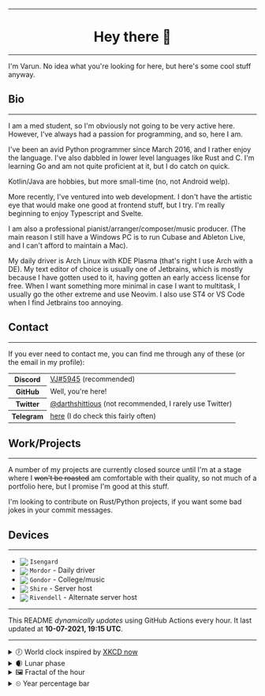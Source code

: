 ***

<h1 align="center">
Hey there 👋
</h1>

***

I'm Varun. No idea what you're looking for here, but here's some cool stuff anyway.

<h2>
Bio
</h2>

***

I am a med student, so I'm obviously not going to be very active here. However, I've always had a passion for programming, and so, here I am.

I've been an avid Python programmer since March 2016, and I rather enjoy the language. I've also dabbled in lower level languages like Rust and C.
I'm learning Go and am not quite proficient at it, but I do catch on quick.

Kotlin/Java are hobbies, but more small-time (no, not Android welp).

More recently, I've ventured into web development. I don't have the artistic eye that would make one good at frontend stuff, but I try.
I'm really beginning to enjoy Typescript and Svelte.

I am also a professional pianist/arranger/composer/music producer. (The main reason I still have a Windows PC is to run Cubase and Ableton Live, and I can't afford to maintain a Mac). 

My daily driver is Arch Linux with KDE Plasma (that's right I use Arch with a DE). My text editor of choice is usually one of Jetbrains, which is mostly because I have gotten used to it, having gotten an early access license for free.
When I want something more minimal in case I want to multitask, I usually go the other extreme and use Neovim. I also use ST4 or VS Code when I find Jetbrains too annoying.

<h2>
Contact
</h2>

***
If you ever need to contact me, you can find me through any of these (or the email in my profile):

<table>
<tr>
<th>
<strong>Discord</strong>
</th>
<td>
<a href="https://discord.com/users/411166117084528640">VJ#5945</a> (recommended)
</td>
</tr>
<tr>
<th>GitHub</th>
<td>Well, you're here!</td>
</tr>
<tr>
<th>Twitter</th>
<td><a href="https://twitter.com/darthshittious">@darthshittious</a> (not recommended, I rarely use Twitter)</td>
</tr>
<tr>
<th>Telegram</th>
<td><a href="https://t.me/extremely_slim_shady">here</a> (I do check this fairly often)</td></tr>
</table>

<h2>Work/Projects</h2>

***
A number of my projects are currently closed source until I'm at a stage where I
~~won't be roasted~~ am comfortable with their quality, so not much of a portfolio here,
but I promise I'm good at this stuff.

I'm looking to contribute on Rust/Python projects, if you want some bad jokes in your commit messages.

<h2>Devices</h2>

***

<!-- Styles are ignored in README rendering on GitHub profile but work on GitHub Pages -->
- <img src="https://api.iconify.design/simple-icons:android.svg?color=%2330d780" width="18" style="vertical-align: middle"> `Isengard`
- <img src="https://api.iconify.design/simple-icons:archlinux.svg?color=%23168eca" width="18" style="vertical-align: middle"> `Mordor` - Daily driver
- <img src="https://api.iconify.design/simple-icons:windows.svg?color=%2300a8e8" width="18" style="vertical-align: middle"> `Gondor` - College/music
- <img src="https://api.iconify.design/simple-icons:ubuntu.svg?color=%23d64613" width="18" style="vertical-align: middle"> `Shire` - Server host
- <img src="https://api.iconify.design/simple-icons:ubuntu.svg?color=%23d64613" width="18" style="vertical-align: middle"> `Rivendell` - Alternate server host

***

This README *dynamically updates* using GitHub Actions every hour.
It last updated at **10-07-2021, 19:15 UTC**.

***

<details>
<summary>🕖 World clock inspired by <a href="https://xkcd.com/now">XKCD now</a></summary>

> <img src="generated/now.png" width="512">

</details>
<details>
<summary>🌒 Lunar phase</summary>

The moon is approximately 6.82% through its phase (Waxing Crescent).

</details>
<details>
<summary>&#x1f5bc; Fractal of the hour</summary>

> <img src="generated/fractal.png" width="512">

</details>
<details>
<summary>&#x23f2; Year percentage bar</summary>
<pre><code>2021 [██████████▁▁▁▁▁▁▁▁▁▁] 52.27%</code></pre>
</details>
